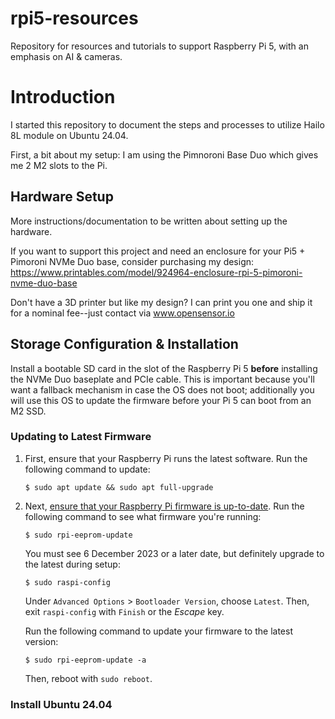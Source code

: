# rpi5-resources
Repository for resources and tutorials to support Raspberry Pi 5, with an emphasis on AI & cameras.

# Introduction

I started this repository to document the steps and processes to utilize Hailo 8L module on Ubuntu 24.04.

First, a bit about my setup:  I am using the Pimnoroni Base Duo which gives me 2 M2 slots to the Pi.

## Hardware Setup

More instructions/documentation to be written about setting up the hardware.    

If you want to support this project and need an enclosure for your Pi5 + Pimoroni NVMe Duo base, consider purchasing my design:  https://www.printables.com/model/924964-enclosure-rpi-5-pimoroni-nvme-duo-base

Don't have a 3D printer but like my design?   I can print you one and ship it for a nominal fee--just contact via www.opensensor.io

## Storage Configuration & Installation

Install a bootable SD card in the slot of the Raspberry Pi 5 **before** installing the NVMe Duo baseplate and PCIe cable.
This is important because you'll want a fallback mechanism in case the OS does not boot; additionally you will use this OS to update the firmware before your Pi 5 can boot from an M2 SSD.

### Updating to Latest Firmware

1. First, ensure that your Raspberry Pi runs the latest software. Run the following command to update:

    ```console
    $ sudo apt update && sudo apt full-upgrade
    ```

2. Next, [ensure that your Raspberry Pi firmware is up-to-date](../computers/raspberry-pi.md#update-the-bootloader-configuration). Run the following command to see what firmware you're running:

    ```console
    $ sudo rpi-eeprom-update
    ```

   You must see 6 December 2023 or a later date, but definitely upgrade to the latest during setup:

    ```console
    $ sudo raspi-config
    ```

   Under `Advanced Options` > `Bootloader Version`, choose `Latest`. Then, exit `raspi-config` with `Finish` or the *Escape* key.

   Run the following command to update your firmware to the latest version:

    ```console
    $ sudo rpi-eeprom-update -a
    ```

   Then, reboot with `sudo reboot`.

### Install Ubuntu 24.04


